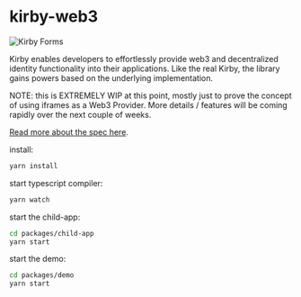 # kirby-web3

![Kirby Forms](/docs/kirby-forms.png)

Kirby enables developers to effortlessly provide web3 and decentralized identity functionality into their applications. Like the real Kirby, the library gains powers based on the underlying implementation.

NOTE: this is EXTREMELY WIP at this point, mostly just to prove the concept of using iframes as a Web3 Provider. More details / features will be coming rapidly over the next couple of weeks.

[Read more about the spec here](https://medium.com/@austin_48503/kirby-32491315c5).

install:

```bash
yarn install
```

start typescript compiler:

```bash
yarn watch
```

start the child-app:

```bash
cd packages/child-app
yarn start
```

start the demo:

```bash
cd packages/demo
yarn start
```
